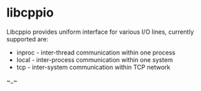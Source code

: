 
# libcppio

Libcppio provides uniform interface for various I/O lines, currently supported are:

 * inproc - inter-thread communication within one process
 * local - inter-process communication within one system
 * tcp - inter-system communication within TCP network

~_~

